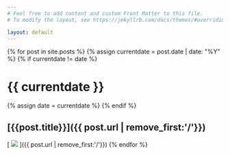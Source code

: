 ```yaml
---
# Feel free to add content and custom Front Matter to this file.
# To modify the layout, see https://jekyllrb.com/docs/themes/#overriding-theme-defaults

layout: default
---
```

{% for post in site.posts %} {% assign currentdate = post.date | date: "%Y" %} {% if currentdate != date %}
# {{ currentdate }} 
{% assign date = currentdate %} {% endif %} 
## [{{post.title}}]({{ post.url | remove_first:'/'}})
[ ![]({{site.baseurl}}/assets/img/small/{{post.img}}) ]({{ post.url | remove_first:'/'}})
 {% endfor %}
<!-- {{ post.date | date: "%B" }} - {{post.title}} -->
